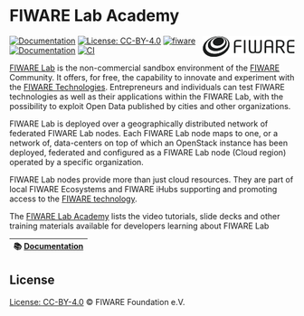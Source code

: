 # FIWARE Lab Academy

[![Documentation](https://nexus.lab.fiware.org/repository/raw/public/badges/chapters/documentation.svg)](https://fiware-lab-academy.rtfd.io)
[![License: CC-BY-4.0](https://img.shields.io/github/license/fiware/academy.svg)](https://creativecommons.org/licenses/by/4.0/)
[![fiware](https://nexus.lab.fiware.org/repository/raw/public/badges/stackoverflow/fiware.svg)](https://stackoverflow.com/questions/tagged/fiware)
[<img src="img/logo.png" align="right" width="162">](https://www.fiware.org/)<br/> [![Documentation](https://img.shields.io/readthedocs/fiware-lab-academy.svg)](https://fiware-lab-academy.rtfd.io)
[![CI](https://github.com/FIWARE/lab.academy/workflows/CI/badge.svg)](https://github.com/FIWARE/lab.academy/actions?query=workflow%3ACI)

[FIWARE Lab](https://www.fiware.org/developers/fiware-lab/) is the non-commercial sandbox environment of the
[FIWARE](https://www.fiware.org) Community. It offers, for free, the capability to innovate and experiment with the
[FIWARE Technologies](https://www.fiware.org). Entrepreneurs and individuals can test FIWARE technologies as well as
their applications within the FIWARE Lab, with the possibility to exploit Open Data published by cities and other
organizations.

FIWARE Lab is deployed over a geographically distributed network of federated FIWARE Lab nodes. Each FIWARE Lab node
maps to one, or a network of, data-centers on top of which an OpenStack instance has been deployed, federated and
configured as a FIWARE Lab node (Cloud region) operated by a specific organization.

FIWARE Lab nodes provide more than just cloud resources. They are part of local FIWARE Ecosystems and FIWARE iHubs
supporting and promoting access to the [FIWARE technology](https://www.fiware.org).

The [FIWARE Lab Academy](https://fiware-lab-academy.rtfd.io) lists the video tutorials, slide decks and other training
materials available for developers learning about FIWARE Lab

| :books: [Documentation](https://fiware-lab-academy.rtfd.io) |
| ----------------------------------------------------------- |


## License

[License: CC-BY-4.0](LICENSE) © FIWARE Foundation e.V.
